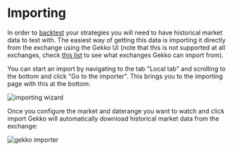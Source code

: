 # Importing

In order to [backtest](./backtesting.md) your strategies you will need to have historical market data to test with. The easiest way of getting this data is importing it directly from the exchange using the Gekko UI (note that this is not supported at all exchanges, check [this list](../introduction/supported_exchanges.md) to see what exchanges Gekko can import from).

You can start an import by navigating to the tab "Local tab" and scrolling to the bottom and click "Go to the importer". This brings you to the importing page with this at the bottom:

![importing wizard](https://user-images.githubusercontent.com/969743/28596822-a79509cc-7192-11e7-9293-53066f598053.png)

Once you configure the market and daterange you want to watch and click import Gekko will automatically download historical market data from the exchange:

![gekko importer](https://user-images.githubusercontent.com/969743/28597211-914dbe32-7194-11e7-8352-60a69afdf846.png)
